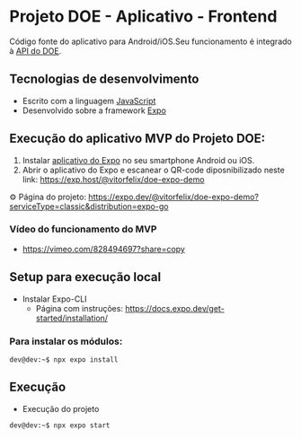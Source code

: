# Projeto DOE - Aplicativo - Frontend
Código fonte do aplicativo para Android/iOS.Seu funcionamento é integrado à [API do DOE](https://github.com/Vitor-Felix/doe-node-demo-deploy).

## Tecnologias de desenvolvimento
- Escrito com a linguagem [JavaScript](https://developer.mozilla.org/en-US/docs/Web/JavaScript)
- Desenvolvido sobre a framework [Expo](https://expo.dev/)

## Execução do aplicativo MVP do Projeto DOE:
1. Instalar [aplicativo do Expo](https://play.google.com/store/apps/details?id=host.exp.exponent) no seu smartphone Android ou iOS.
2. Abrir o aplicativo do Expo e escanear o QR-code diposnibilizado neste link:
https://exp.host/@vitorfelix/doe-expo-demo

⚙️   Página do projeto: https://expo.dev/@vitorfelix/doe-expo-demo?serviceType=classic&distribution=expo-go
### Vídeo do funcionamento do MVP 
- https://vimeo.com/828494697?share=copy

## Setup para execução local
- Instalar Expo-CLI
  - Página com instruções: https://docs.expo.dev/get-started/installation/
### Para instalar os módulos:
```console
dev@dev:~$ npx expo install
``` 

## Execução
- Execução do projeto
```console
dev@dev:~$ npx expo start
``` 
